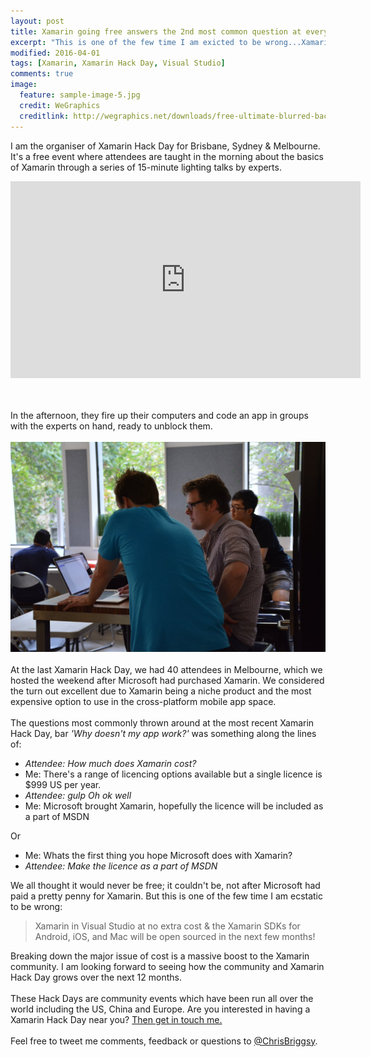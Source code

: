 ```yaml
---
layout: post
title: Xamarin going free answers the 2nd most common question at every Xamarin Hack Day
excerpt: "This is one of the few time I am exicted to be wrong...Xamarin in Visual Studio at no extra cost."
modified: 2016-04-01
tags: [Xamarin, Xamarin Hack Day, Visual Studio]
comments: true
image:
  feature: sample-image-5.jpg
  credit: WeGraphics
  creditlink: http://wegraphics.net/downloads/free-ultimate-blurred-background-pack/
---
```



I am the organiser of Xamarin Hack Day for Brisbane, Sydney & Melbourne. It's a free event where attendees are taught in the morning about the basics of Xamarin through a series of 15-minute lighting talks by experts.  

<iframe width="560" height="315" src="https://www.youtube.com/embed/S6iUXptxhGs" frameborder="0" allowfullscreen></iframe>
  
<br><br>In the afternoon, they fire up their computers and code an app in groups with the experts on hand, ready to unblock them.<br><br>![With the experts on hand, ready to unblock them.](/images/ExpertsOnHand.jpg)<br><br>At the last Xamarin Hack Day, we had 40 attendees in Melbourne, which we hosted the weekend after Microsoft had purchased Xamarin. We considered the turn out excellent due to Xamarin being a niche product and the most expensive option to use in the cross-platform mobile app space. <br><br>The questions most commonly thrown around at the most recent Xamarin Hack Day, bar _'Why doesn't my app work?'_ was something along the lines of: 

* _Attendee: How much does Xamarin cost?_
* Me: There's a range of licencing options available but a single licence is $999 US per year.
* _Attendee: *gulp* Oh ok well_ 
* Me: Microsoft brought Xamarin, hopefully the licence will be included as a part of MSDN

Or 

* Me:  Whats the first thing you hope Microsoft does with Xamarin?
* _Attendee: Make the licence as a part of MSDN_

We all thought it would never be free; it couldn't be, not after Microsoft had paid a pretty penny for Xamarin. But this is one of the few time I am ecstatic to be wrong:

> Xamarin in Visual Studio at no extra cost & the Xamarin SDKs for Android, iOS, and Mac will be open sourced in the next few months!

Breaking down the major issue of cost is a massive boost to the Xamarin community. I am looking forward to seeing how the community and Xamarin Hack Day grows over the next 12 months.<br><br>These Hack Days are community events which have been run all over the world including the US, China and Europe. Are you interested in having a Xamarin Hack Day near you? [Then get in touch me.](<http://xamarinhackday.com/xamarin-hack-day-near-you/>)<br><br>Feel free to tweet me comments, feedback or questions to [@ChrisBriggsy](https://twitter.com/ChrisBriggsy).  

